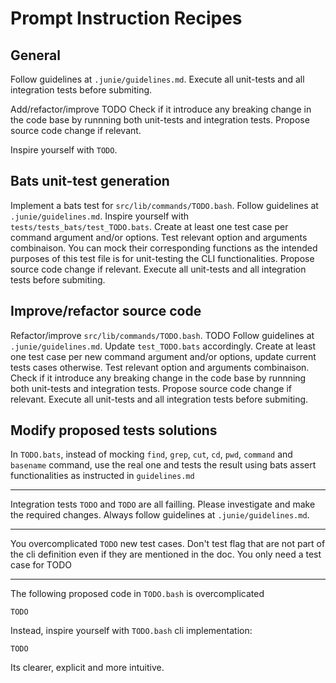 # Prompt Instruction Recipes

## General

Follow guidelines at `.junie/guidelines.md`.
Execute all unit-tests and all integration tests before submiting.

Add/refactor/improve TODO 
Check if it introduce any breaking change in the code base by runnning both unit-tests and integration tests.
Propose source code change if relevant. 

Inspire yourself with `TODO`.

## Bats unit-test generation 

Implement a bats test for `src/lib/commands/TODO.bash`.
Follow guidelines at `.junie/guidelines.md`.
Inspire yourself with `tests/tests_bats/test_TODO.bats`.
Create at least one test case per command argument and/or options.
Test relevant option and arguments combinaison.
You can mock their corresponding functions as the intended purposes of this test file is for unit-testing the CLI functionalities.
Propose source code change if relevant. 
Execute all unit-tests and all integration tests before submiting.

## Improve/refactor source code

Refactor/improve `src/lib/commands/TODO.bash`.
TODO
Follow guidelines at `.junie/guidelines.md`.
Update `test_TODO.bats` accordingly.
Create at least one test case per new command argument and/or options, update current tests cases otherwise.
Test relevant option and arguments combinaison.
Check if it introduce any breaking change in the code base by runnning both unit-tests and integration tests.
Propose source code change if relevant.
Execute all unit-tests and all integration tests before submiting.

## Modify proposed tests solutions 

In `TODO.bats`, instead of mocking `find`, `grep`, `cut`, `cd`, `pwd`, `command` and `basename` command, use the real one and tests the result using bats assert functionalities as instructed in `guidelines.md`

---

Integration tests `TODO` and `TODO` are all failling. 
Please investigate and make the required changes. 
Always follow guidelines at `.junie/guidelines.md`.

---

You overcomplicated `TODO` new test cases. 
Don't test flag that are not part of the cli definition even if they are mentioned in the doc.
You only need a test case for TODO

---

The following proposed code in `TODO.bash` is overcomplicated 
```shell
TODO
```
Instead, inspire yourself with `TODO.bash` cli implementation:
```shell
TODO
```
Its clearer, explicit and more intuitive.
 
